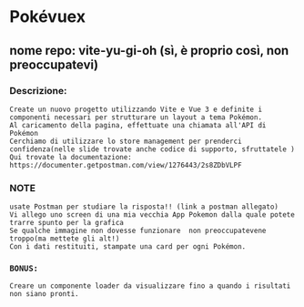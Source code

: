 # Pokévuex
## nome repo: vite-yu-gi-oh (sì, è proprio così, non preoccupatevi)
### Descrizione:
    Create un nuovo progetto utilizzando Vite e Vue 3 e definite i componenti necessari per strutturare un layout a tema Pokémon.
    Al caricamento della pagina, effettuate una chiamata all'API di Pokémon
    Cerchiamo di utilizzare lo store management per prenderci confidenza(nelle slide trovate anche codice di supporto, sfruttatele )
    Qui trovate la documentazione: https://documenter.getpostman.com/view/1276443/2s8ZDbVLPF
### NOTE
    usate Postman per studiare la risposta!! (link a postman allegato)
    Vi allego uno screen di una mia vecchia App Pokemon dalla quale potete trarre spunto per la grafica
    Se qualche immagine non dovesse funzionare  non preoccupatevene troppo(ma mettete gli alt!)
    Con i dati restituiti, stampate una card per ogni Pokémon.
### `BONUS:` 
    Creare un componente loader da visualizzare fino a quando i risultati non siano pronti.